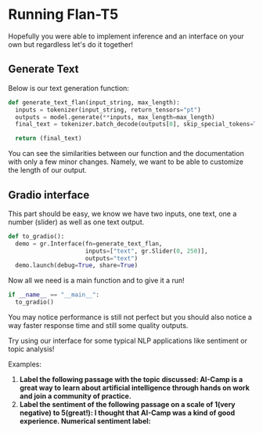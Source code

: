 # Running Flan-T5
Hopefully you were able to implement inference and an interface on your own but regardless let's do it together!

## Generate Text
Below is our text generation function:
```python
def generate_text_flan(input_string, max_length):
  inputs = tokenizer(input_string, return_tensors="pt")
  outputs = model.generate(**inputs, max_length=max_length)
  final_text = tokenizer.batch_decode(outputs[0], skip_special_tokens=True)

  return (final_text)
```
You can see the similarities between our function and the documentation with only a few minor changes. Namely, we want to be able to customize the length of our output. 


## Gradio interface
This part should be easy, we know we have two inputs, one text, one a number (slider) as well as one text output. 

```python
def to_gradio():
  demo = gr.Interface(fn=generate_text_flan,
                      inputs=["text", gr.Slider(0, 250)],
                      outputs="text")
  demo.launch(debug=True, share=True)
  ```

Now all we need is a main function and to give it a run!
  
```python
if __name__ == "__main__":
  to_gradio()
```

You may notice performance is still not perfect but you should also notice a way faster response time and still some quality outputs. 

Try using our interface for some typical NLP applications like sentiment or topic analysis!

Examples:
1.  **Label the following passage with the topic discussed: AI-Camp is a great way to learn about artificial intelligence through hands on work and join a community of practice.**
2.  **Label the sentiment of the following passage on a scale of 1(very negative) to 5(great!): I thought that AI-Camp was a kind of good experience. Numerical sentiment label:**


